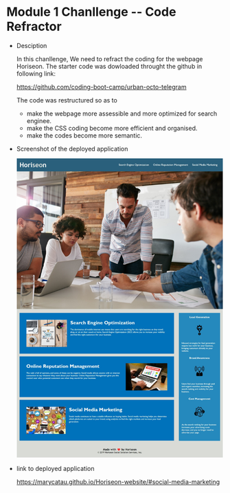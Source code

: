 # Module 1 Chanllenge -- Code Refractor

* Desciption

    In this chanllenge, We need to refract the coding for the webpage Horiseon.  The starter code was dowloaded throught the github in following link:

    https://github.com/coding-boot-camp/urban-octo-telegram
    
    The code was restructured so as to 
    * make the webpage more assessible and more optimized for search enginee. 
    * make the CSS coding become more efficient and organised. 
    * make the codes become more semantic.

    

    


* Screenshot of the deployed application


  ![ScreenShot of the deployed application](https://github.com/marycatau/Horiseon-website/blob/main/assets/images/Screenshot%20of%20the%20deployed%20application.jpeg?raw=true)



*   link to deployed application

    https://marycatau.github.io/Horiseon-website/#social-media-marketing
